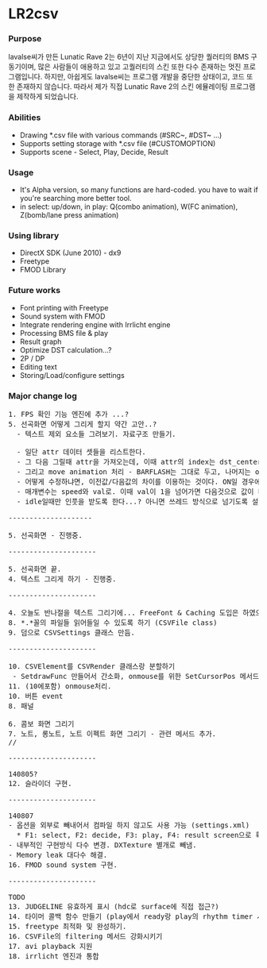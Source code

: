 LR2csv
=================

### Purpose

lavalse씨가 만든 Lunatic Rave 2는 6년이 지난 지금에서도 상당한 퀄러티의 BMS 구동기이며, 많은 사람들이 애용하고 있고 고퀄러티의 스킨 또한 다수 존재하는 멋진 프로그램입니다. 하지만, 아쉽게도 lavalse씨는 프로그램 개발을 중단한 상태이고, 코드 또한 존재하지 않습니다. 따라서 제가 직접 Lunatic Rave 2의 스킨 에뮬레이팅 프로그램을 제작하게 되었습니다.

### Abilities

* Drawing *.csv file with various commands (#SRC~, #DST~ ...)
* Supports setting storage with *.csv file (#CUSTOMOPTION)
* Supports scene - Select, Play, Decide, Result

### Usage

* It's Alpha version, so many functions are hard-coded. you have to wait if you're searching more better tool.
* in select: up/down, in play: Q(combo animation), W(FC animation), Z(bomb/lane press animation)

### Using library

* DirectX SDK (June 2010) - dx9
* Freetype
* FMOD Library

### Future works

* Font printing with Freetype
* Sound system with FMOD
* Integrate rendering engine with Irrlicht engine
* Processing BMS file & play
* Result graph
* Optimize DST calculation...?
* 2P / DP
* Editing text
* Storing/Load/configure settings

### Major change log

<pre>
1. FPS 확인 기능 엔진에 추가 ...?
5. 선곡화면 어떻게 그리게 할지 약간 고안..?
  - 텍스트 제외 요소들 그려보기. 자료구조 만들기.

  - 일단 attr 데이터 셋들을 리스트한다.
  - 그 다음 그릴때 attr을 가져오는데, 이때 attr의 index는 dst_center에서 뺀 거 알아서 조율해서 가져오는걸로 함.
  - 그리고 move animation 처리 - BARFLASH는 그대로 두고, 나머지는 offset를 수정해서 쓴다.
  - 어떻게 수정하냐면, 이전값/다음값의 차이를 이용하는 것이다. ON일 경우에는 on 값을 가져와서 처리함.
  - 매개변수는 speed와 val로. 이때 val이 1을 넘어가면 다음것으로 값이 바뀌면서 소리가 나게됨. ..?
  - idle일때만 인풋을 받도록 한다...? 아니면 쓰레드 방식으로 넘기도록 설정? speed를 여러개 돌리도록 해서?

--------------------

5. 선곡화면 - 진행중.

---------------------

5. 선곡화면 끝.
4. 텍스트 그리게 하기 - 진행중.

---------------------

4. 오늘도 반나절을 텍스트 그리기에... FreeFont & Caching 도입은 하였으나 렌더링은 실패.
8. *.*꼴의 파일들 읽어들일 수 있도록 하기 (CSVFile class)
9. 덤으로 CSVSettings 클래스 만듬.

---------------------

10. CSVElement를 CSVRender 클래스랑 분할하기
 - SetdrawFunc 만들어서 간소화, onmouse를 위한 SetCursorPos 메서드 만들기 & onmouse 처리.
11. (10에포함) onmouse처리.
10. 버튼 event
8. 패널

6. 콤보 화면 그리기
7. 노트, 롱노트, 노트 이펙트 화면 그리기 - 관련 메서드 추가.
//

---------------------

140805?
12. 슬라이더 구현.

---------------------

140807
- 옵션을 외부로 빼내어서 컴파일 하지 않고도 사용 가능 (settings.xml)
  * F1: select, F2: decide, F3: play, F4: result screen으로 확인 가능.
- 내부적인 구현방식 다수 변경. DXTexture 별개로 빼냄.
- Memory leak 대다수 해결.
16. FMOD sound system 구현.

---------------------

TODO
13. JUDGELINE 유효하게 표시 (hdc로 surface에 직접 접근?)
14. 타이머 콜백 함수 만들기 (play에서 ready랑 play의 rhythm timer 시작 부분에 사용할 것)
15. freetype 최적화 및 완성하기.
16. CSVFile의 filtering 메서드 강화시키기
17. avi playback 지원
18. irrlicht 엔진과 통합
</pre>